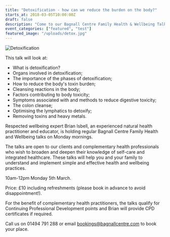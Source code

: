 ```yaml
---
title: "Detoxification - how can we reduce the burden on the body?"
starts_at: 2018-03-05T10:00:00Z
draft: false
description: "Come to our Bagnall Centre Family Health & Wellbeing Talk at 10am-12pm on Monday 5th March"
event_categories: ["featured", "test"]
featured_image: "/uploads/detox.jpg"
---
```


![Detoxification](/uploads/detox.jpg)

This talk will look at:

- What is detoxification?
- Organs involved in detoxification;
- The importance of the phases of detoxification;
- How to reduce the body's toxin burden;
- Cleansing reactions in the body;
- Factors contributing to body toxicity;
- Symptoms associated with and methods to reduce digestive toxicity;
- The colon cleanse;
- Optimising the lymphatics to detoxify;
- Removing toxins and heavy metals.

Respected wellbeing expert Brian Isbell, an experienced natural health practitioner and educator, is holding regular Bagnall Centre Family Health and Wellbeing talks on Monday mornings.

The talks are open to our clients and complementary health professionals who wish to broaden and deepen their knowledge of self-care and integrated healthcare. These talks will help you and your family to understand and implement simple and effective health and wellbeing practices. 

10am-12pm Monday 5th March.

Price: £10 including refreshments (please book in advance to avoid disappointment!).

For the benefit of complementary health practitioners, the talks qualify for Continuing Professional Development points and Brian will provide CPD certificates if required.

Call us on 01494 791 288 or email [bookings@bagnallcentre.com](mailto:bookings@bagnallcentre.com) to book your place.